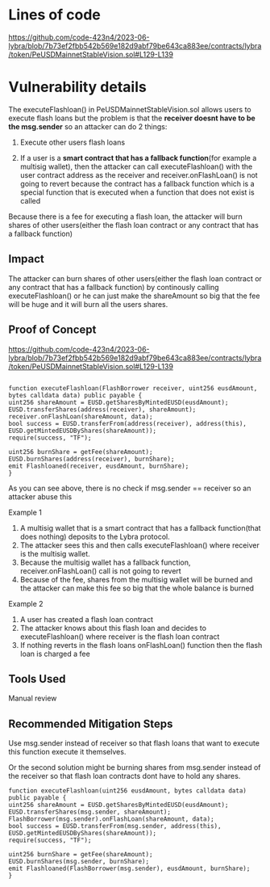  # Lines of code

https://github.com/code-423n4/2023-06-lybra/blob/7b73ef2fbb542b569e182d9abf79be643ca883ee/contracts/lybra/token/PeUSDMainnetStableVision.sol#L129-L139


# Vulnerability details

The executeFlashloan() in PeUSDMainnetStableVision.sol allows users to execute flash loans but the problem is that the **receiver doesnt have to be the msg.sender** so an attacker can do 2 things:

1. Execute other users flash loans

2. If a user is a **smart contract that has a fallback function**(for example a multisig wallet), then the attacker can call executeFlashloan() with the user contract address as the receiver and receiver.onFlashLoan() is not going to revert because the contract has a fallback function which is a special function that is executed when a function that does not exist is called

Because there is a fee for executing a flash loan, the attacker will burn shares of other users(either the flash loan contract or any contract that has a fallback function)


## Impact

The attacker can burn shares of other users(either the flash loan contract or any contract that has a fallback function) by continously calling executeFlashloan() or he can just make the shareAmount so big that the fee will be huge and it will burn all the users shares.

## Proof of Concept
https://github.com/code-423n4/2023-06-lybra/blob/7b73ef2fbb542b569e182d9abf79be643ca883ee/contracts/lybra/token/PeUSDMainnetStableVision.sol#L129-L139

```solidity

function executeFlashloan(FlashBorrower receiver, uint256 eusdAmount, bytes calldata data) public payable {
uint256 shareAmount = EUSD.getSharesByMintedEUSD(eusdAmount);
EUSD.transferShares(address(receiver), shareAmount);
receiver.onFlashLoan(shareAmount, data);
bool success = EUSD.transferFrom(address(receiver), address(this), EUSD.getMintedEUSDByShares(shareAmount));
require(success, "TF");

uint256 burnShare = getFee(shareAmount);
EUSD.burnShares(address(receiver), burnShare);
emit Flashloaned(receiver, eusdAmount, burnShare);
}

```
As you can see above, there is no check if msg.sender == receiver so an attacker abuse this

Example 1

1. A multisig wallet that is a smart contract that has a fallback function(that does nothing) deposits to the Lybra protocol.
2. The attacker sees this and then calls executeFlashloan() where receiver is the multisig wallet.
3. Because the multisig wallet has a fallback function, receiver.onFlashLoan() call is not going to revert
4. Because of the fee, shares from the multisig wallet will be burned and the attacker can make this fee so big that the whole balance is burned

Example 2

1. A user has created a flash loan contract
2. The attacker knows about this flash loan and decides to executeFlashloan() where receiver is the flash loan contract
3. If nothing reverts in the flash loans onFlashLoan() function then the flash loan is charged a fee


## Tools Used
Manual review

## Recommended Mitigation Steps



Use msg.sender instead of receiver so that flash loans that want to execute this function execute it themselves.

Or the second solution might be burning shares from msg.sender instead of the receiver so that flash loan contracts dont have to hold any shares.

```solidity
function executeFlashloan(uint256 eusdAmount, bytes calldata data) public payable {
uint256 shareAmount = EUSD.getSharesByMintedEUSD(eusdAmount);
EUSD.transferShares(msg.sender, shareAmount);
FlashBorrower(msg.sender).onFlashLoan(shareAmount, data);
bool success = EUSD.transferFrom(msg.sender, address(this), EUSD.getMintedEUSDByShares(shareAmount));
require(success, "TF");

uint256 burnShare = getFee(shareAmount);
EUSD.burnShares(msg.sender, burnShare);
emit Flashloaned(FlashBorrower(msg.sender), eusdAmount, burnShare);
}

```
